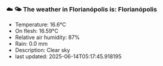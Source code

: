 ### ☁️ 🌤️  The weather in Florianópolis is: Florianópolis

- Temperature: 16.6°C
- On flesh: 16.59°C
- Relative air humidity: 87%
- Rain: 0.0 mm
- Description: Clear sky
- last updated: 2025-06-14T05:17:45.918195
